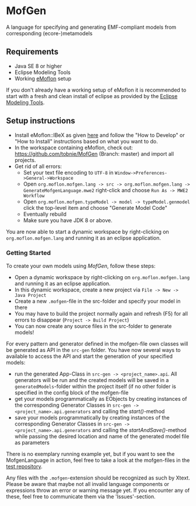 # MofGen
A language for specifying and generating EMF-compliant models from corresponding (ecore-)metamodels

## Requirements
* Java SE 8 or higher
* Eclipse Modeling Tools
* Working [eMoflon](https://github.com/eMoflon/emoflon-ibex) setup

If you don't already have a working setup of eMoflon it is recommended to start with a fresh and clean install of eclipse as provided by the [Eclipse Modeling Tools](https://www.eclipse.org/downloads/packages/release/2020-06/r/eclipse-modeling-tools).

## Setup instructions
* Install eMoflon::IBeX as given [here](https://github.com/eMoflon/emoflon-ibex) and follow the "How to Develop" or "How to Install" instructions based on what you want to do.
* In the workspace containing eMoflon, check out: https://github.com/tobnie/MofGen (Branch: master) and import all projects.
* Get rid of all errors:
   * Set your text file encoding to `UTF-8` in `Window->Preferences->General->Workspace`
   * Open `org.moflon.mofgen.lang -> src -> org.moflon.mofgen.lang -> GenerateMofgenLanguage.mwe2` right-click and choose `Run As -> MWE2 Workflow`
   * Open `org.moflon.mofgen.typeModel -> model -> typeModel.genmodel` click the top-level item and choose "Generate Model Code"
   * Eventually rebuild
   * Make sure you have JDK 8 or above.

You are now able to start a dynamic workspace by right-clicking on `org.moflon.mofgen.lang` and running it as an eclipse application.

### Getting Started
To create your own models using *MofGen*, follow these steps:
* Open a dynamic workspace by right-clicking on `org.moflon.mofgen.lang` and running it as an eclipse application.
* In this dynamic workspace, create a new project via `File -> New -> Java Project`
* Create a new `.mofgen`-file in the src-folder and specify your model in there
* You may have to build the project normally again and refresh (F5) for all errors to disappear (`Project -> Build Project`)
* You can now create any source files in the src-folder to generate models!

For every pattern and generator defined in the mofgen-file own classes will be generated as API in the `src-gen` folder.
You have now several ways to available to access the API and start the generation of your specified models:
* run the generated App-Class in `src-gen -> <project_name>.api`. All generators will be run and the created models will be saved in a `generatedModels`-folder within the project itself (if no other folder is specified in the config block of the mofgen-file
* get your models programmatically as EObjects by creating instances of the corresponding Generator Classes in `src-gen -> <project_name>.api.generators` and calling the *start()*-method
* save your models programmatically by creating instances of the corresponding Generator Classes in `src-gen -> <project_name>.api.generators` and calling the *startAndSave()*-method while passing the desired location and name of the generated model file as parameters

There is no exemplary running example yet, but if you want to see the MofgenLanguage in action, feel free to take a look at the mofgen-files in the [test repository](https://github.com/tobnie/MofGen-tests).

Any files with the `.mofgen`-extension should be recognized as such by Xtext. Please be aware that maybe not all invalid language components or expressions throw an error or warning message yet. If you encounter any of these, feel free to communicate them via the 'Issues'-section.
